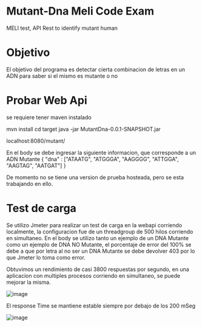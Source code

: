 # Mutant-Dna Meli Code Exam
MELI test, API Rest to identify mutant human

# Objetivo

El objetivo del programa es detectar cierta combinacion de letras en un ADN para saber si el mismo es mutante o no

# Probar Web Api

se requiere tener maven instalado


mvn install
cd target
java -jar MutantDna-0.0.1-SNAPSHOT.jar

localhost:8080/mutant/

En el body se debe ingresar la siguiente informacion, que corresponde a un ADN Mutante
{
    "dna" : ["ATAATG", "ATGGGA", "AAGGGG", "ATTGGA", "AAGTAG", "AATGAT"]
}

De momento no se tiene una version de prueba hosteada, pero se esta trabajando en ello.


# Test de carga
Se utilizo Jmeter para realizar un test de carga en la webapi corriendo localmente, la configuracion fue de un threadgroup de 500 hilos corriendo en simultaneo. En el body se utilizo tanto un ejemplo de un DNA Mutante como un ejemplo de DNA NO Mutante, el porcentaje de error del 100% se debe a que por letra al no ser un DNA Mutante se debe devolver 403 por lo que Jmeter lo toma como error. 

Obtuvimos un rendimiento de casi 3800 respuestas por segundo, en una aplicacion con multiples procesos corriendo en simultaneo, se puede mejorar la misma.

![image](https://user-images.githubusercontent.com/54360142/154194836-e99b302e-e71e-4a05-a495-4892c426ea63.png)

El response Time se mantiene estable siempre por debajo de los 200 mSeg

![image](https://user-images.githubusercontent.com/54360142/154195089-07222576-64d9-4ba8-a5bc-1fb4bc97bf72.png)



